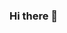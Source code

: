 ### Hi there 👋

<!--
**NoNo721/NoNo721** is a ✨ _special_ ✨ repository because its `README.md` (this file) appears on your GitHub profile.

[![NoNo721's github stats](https://github-readme-stats.vercel.app/api?username=NoNo721&show_icons=true)](https://github.com/NoNo721/)
